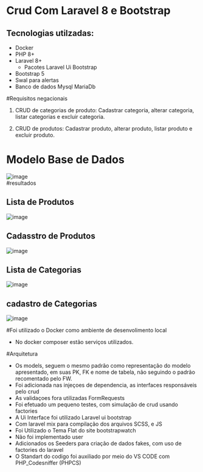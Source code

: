   # Crud Com Laravel 8 e Bootstrap 
   
  ## Tecnologias utilzadas:

  - Docker
  - PHP 8+
  - Laravel 8+
    - Pacotes Laravel Ui Bootstrap
  - Bootstrap 5
  - Swal para alertas
  - Banco de dados Mysql MariaDb

  #Requisitos negacionais
  
  1. CRUD de categorias de produto: Cadastrar categoria, alterar categoria, listar
    categorias e excluir categoria.
    
  2. CRUD de produtos: Cadastrar produto, alterar produto, listar produto e excluir
    produto.
# Modelo Base de Dados
![image](https://user-images.githubusercontent.com/2191326/128570629-2153f0fe-f0a7-41bc-bd96-16650ecb4b13.png)    
#resultados

## Lista de Produtos
![image](https://user-images.githubusercontent.com/2191326/128569569-20956ff4-a196-4335-9ee3-a91f6d4baae1.png)
## Cadasstro de Produtos
![image](https://user-images.githubusercontent.com/2191326/128569649-21271c28-882e-451d-8b4a-c8a0a5a38740.png)
## Lista de Categorias
![image](https://user-images.githubusercontent.com/2191326/128569717-9c9b415e-7a86-4869-a8f8-4e9ed1d432de.png)
## cadastro de Categorias
![image](https://user-images.githubusercontent.com/2191326/128569773-4316471c-ace5-4a59-a0bc-c5a991c86afc.png)

#Foi utilizado o Docker como ambiente de desenvolimento local
- No docker composer estão serviços utilizados.

#Arquitetura
- Os models, seguem o mesmo padrão como representação do modelo apresentado, em suas PK, FK e nome de tabela, não seguindo o padrão recomentado pelo FW.
- Foi adicionada nas injeçoes de dependencia, as interfaces responsáveis pelo crud
- As validaçoes fora utilizadas FormRequests
- Foi efetuado um pequeno testes, com simulação de crud usando factories
- A Ui Interface foi utilizado Laravel ui bootstrap
- Com laravel mix para compilação dos arquivos SCSS, e JS 
- Foi Utilizado o Tema Flat do site bootstrapwatch
- Não foi implementado user
- Adicionados os Seeders para criação de dados fakes, com uso de factories do laravel
- O Standart do codigo foi auxiliado por meio do VS CODE com PHP_Codesniffer (PHPCS)
